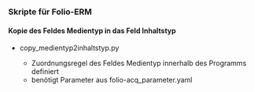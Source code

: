 ### Skripte für Folio-ERM
#### Kopie des Feldes Medientyp in das Feld Inhaltstyp
- copy_medientyp2inhaltstyp.py
  
  - Zuordnungsregel des Feldes Medientyp innerhalb des Programms definiert
  - benötigt Parameter aus folio-acq_parameter.yaml
